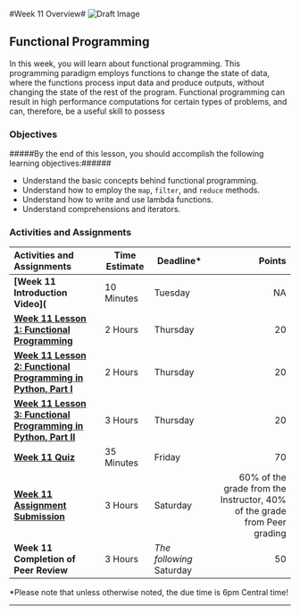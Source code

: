 #Week 11 Overview#
![Draft Image](../images/Draft_Version_picture.png)

## Functional Programming ##

In this week, you will learn about functional programming. This
programming paradigm employs functions to change the state of data,
where the functions process input data and produce outputs, without
changing the state of the rest of the program. Functional programming
can result in high performance computations for certain types of
problems, and can, therefore, be a useful skill to possess

### Objectives ###

#####By the end of this lesson, you should accomplish the following learning objectives:######

- Understand the basic concepts behind functional programming.
- Understand how to employ the `map`, `filter`, and `reduce` methods.
- Understand how to write and use lambda functions.
- Understand comprehensions and iterators.

### Activities and Assignments ###

|Activities and Assignments | Time Estimate | Deadline* | Points|
|:------| -----|-------|----------:|
|**[Week 11 Introduction Video](**|10 Minutes|Tuesday|NA|
|**[Week 11 Lesson 1: Functional Programming](lesson1.md)**| 2 Hours |Thursday| 20|
|**[Week 11 Lesson 2: Functional Programming in Python, Part I](lesson2.md)**| 2 Hours | Thursday | 20 |
|**[Week 11 Lesson 3: Functional Programming in Python, Part II](lesson3.md)**| 3 Hours | Thursday| 20 |
|**[Week 11 Quiz][w11q]**| 35 Minutes | Friday | 70|
|**[Week 11 Assignment Submission][w11a]**| 3 Hours | Saturday | 60% of the grade from the Instructor, 40% of the grade from Peer grading | 
|**Week 11 Completion of Peer Review**| 3 Hours | *The following* Saturday | 50 | 

*Please note that unless otherwise noted, the due time is 6pm Central time!

----------
[w11a]: https://learn.illinois.edu/mod/workshop/view.php?id=1095362
[w11q]: https://learn.illinois.edu/mod/quiz/view.php?id=1095359


